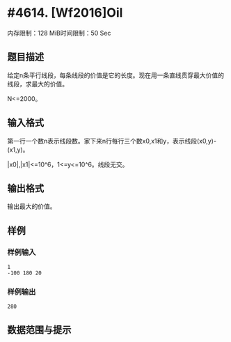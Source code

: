 # #4614. [Wf2016]Oil

内存限制：128 MiB时间限制：50 Sec

## 题目描述

给定n条平行线段，每条线段的价值是它的长度。现在用一条直线贯穿最大价值的线段，求最大的价值。

N<=2000。

## 输入格式

第一行一个数n表示线段数。家下来n行每行三个数x0,x1和y，表示线段(x0,y)-(x1,y)。

|x0|,|x1|<=10^6，1<=y<=10^6。线段无交。

## 输出格式

输出最大的价值。

## 样例

### 样例输入

    
    1
    -100 180 20
    
    

### 样例输出

    
    280
    
    

## 数据范围与提示
